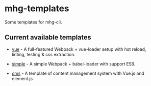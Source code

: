 # mhg-templates
Some templates for mhg-cli.

## Current available templates 

- [vue](https://github.com/hamger/mhg-templates/tree/vue) - A full-featured Webpack + vue-loader setup with hot reload, linting, testing & css extraction.

- [simple](https://github.com/hamger/mhg-templates/tree/simple) - A simple Webpack + babel-loader with support ES6.

- [cms](https://github.com/hamger/mhg-templates/tree/cms) - A template of content management system with Vue.js and element.js.
